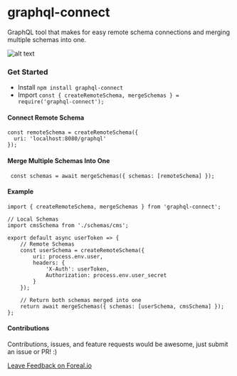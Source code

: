# graphql-connect
GraphQL tool that makes for easy remote schema connections and merging multiple schemas into one.

![alt text](http://i68.tinypic.com/2dnymc.jpg)

### Get Started
 - Install `npm install graphql-connect`
 - Import `const { createRemoteSchema, mergeSchemas } = require('graphql-connect');`

#### Connect Remote Schema
```
const remoteSchema = createRemoteSchema({
  uri: 'localhost:8080/graphql'
});
```

#### Merge Multiple Schemas Into One
```
 const schemas = await mergeSchemas({ schemas: [remoteSchema] });
```

#### Example
```
import { createRemoteSchema, mergeSchemas } from 'graphql-connect';

// Local Schemas
import cmsSchema from './schemas/cms';

export default async userToken => {
	// Remote Schemas
	const userSchema = createRemoteSchema({
		uri: process.env.user,
		headers: {
			'X-Auth': userToken,
			Authorization: process.env.user_secret
		}
	});

	// Return both schemas merged into one
	return await mergeSchemas({ schemas: [userSchema, cmsSchema] });
};

```

#### Contributions
Contributions, issues, and feature requests would be awesome, just submit an issue or PR! :)

[Leave Feedback on Foreal.io](foreal.io/H186JFNdM)
